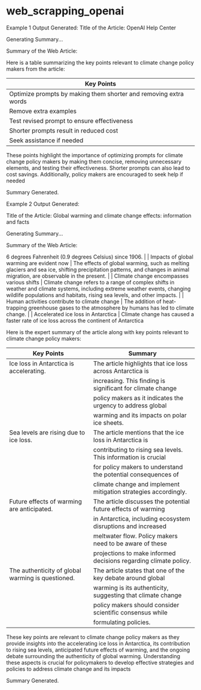 # web_scrapping_openai

Example 1 Output Generated:
Title of the Article: OpenAI Help Center

Generating Summary...

Summary of the Web Article:

 Here is a table summarizing the key points relevant to climate change policy makers from the article:

| Key Points                                                       |
|------------------------------------------------------------------|
| Optimize prompts by making them shorter and removing extra words |
| Remove extra examples                                            |
| Test revised prompt to ensure effectiveness                      |
| Shorter prompts result in reduced cost                           |
| Seek assistance if needed                                        |

These points highlight the importance of optimizing prompts for climate change policy makers by making them concise, removing unnecessary elements, and testing their effectiveness. Shorter prompts can also lead to cost savings. Additionally, policy makers are encouraged to seek help if needed

Summary Generated.

Example 2 Output Generated:

Title of the Article: Global warming and climate change effects: information and facts

Generating Summary...


Summary of the Web Article:

 6 degrees Fahrenheit (0.9 degrees Celsius) since 1906.                |
| Impacts of global warming are evident now         | The effects of global warming, such as melting glaciers and sea ice, shifting precipitation patterns, and changes in animal migration, are observable in the present.                                 |
| Climate change encompasses various shifts         | Climate change refers to a range of complex shifts in weather and climate systems, including extreme weather events, changing wildlife populations and habitats, rising sea levels, and other impacts. |
| Human activities contribute to climate change     | The addition of heat-trapping greenhouse gases to the atmosphere by humans has led to climate change.                                  |
| Accelerated ice loss in Antarctica                | Climate change has caused a faster rate of ice loss across the continent of Antarctica 

Here is the expert summary of the article along with key points relevant to climate change policy makers:
  
| Key Points                                        | Summary                                                         |
|---------------------------------------------------|-----------------------------------------------------------------|
| Ice loss in Antarctica is accelerating.           | The article highlights that ice loss across Antarctica is       |
|                                                   | increasing. This finding is significant for climate change      |
|                                                   | policy makers as it indicates the urgency to address global     |
|                                                   | warming and its impacts on polar ice sheets.                    |
| Sea levels are rising due to ice loss.            | The article mentions that the ice loss in Antarctica is         |
|                                                   | contributing to rising sea levels. This information is crucial  |
|                                                   | for policy makers to understand the potential consequences of   |
|                                                   | climate change and implement mitigation strategies accordingly. |
| Future effects of warming are anticipated.        | The article discusses the potential future effects of warming   |
|                                                   | in Antarctica, including ecosystem disruptions and increased    |
|                                                   | meltwater flow. Policy makers need to be aware of these         |
|                                                   | projections to make informed decisions regarding climate policy.|
| The authenticity of global warming is questioned. | The article states that one of the key debate around global     |
|                                                   | warming is its authenticity, suggesting that climate change     |
|                                                   | policy makers should consider scientific consensus while        |
|                                                   | formulating policies.                                           |

These key points are relevant to climate change policy makers as they provide insights into the accelerating ice loss in Antarctica, its contribution to rising sea levels, anticipated future effects of warming, and the ongoing debate surrounding the authenticity of global warming. Understanding these aspects is crucial for policymakers to develop effective strategies and policies to address climate change and its impacts

Summary Generated.
